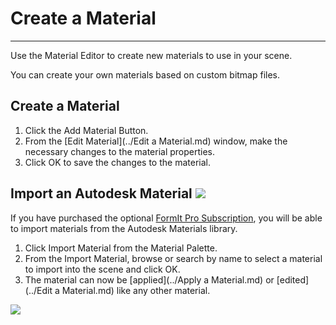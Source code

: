 # Create a Material

---

Use the Material Editor to create new materials to use in your scene.

You can create your own materials based on custom bitmap files.

## Create a Material

1. Click the Add Material Button.
2. From the [Edit Material](../Edit a Material.md) window, make the necessary changes to the material properties.
3. Click OK to save the changes to the material.

## Import an Autodesk Material ![](Images/GUID-04CB861E-010B-491D-8CA1-699C79100979-low.png)

If you have purchased the optional [FormIt Pro Subscription](http://www.autodesk.com/products/formit-360/try-buy), you will be able to import materials from the Autodesk Materials library.

1. Click Import Material from the Material Palette.
2. From the Import Material, browse or search by name to select a material to import into the scene and click OK.
3. The material can now be [applied](../Apply a Material.md) or [edited](../Edit a Material.md) like any other material.

![](Images/GUID-11B4AA4F-C534-48DA-AAA8-292D07E366F3-low.jpg)


